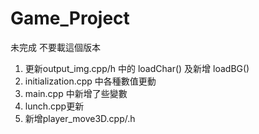 # Game_Project
未完成 不要載這個版本




1. 更新output_img.cpp/h 中的 loadChar() 及新增 loadBG()
2. initialization.cpp 中各種數值更動
3. main.cpp 中新增了些變數
4. lunch.cpp更新
5. 新增player_move3D.cpp/.h
